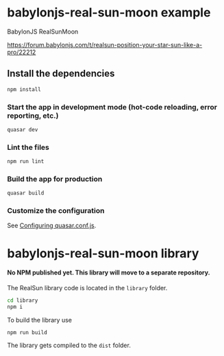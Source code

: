 # babylonjs-real-sun-moon example

BabylonJS RealSunMoon

https://forum.babylonjs.com/t/realsun-position-your-star-sun-like-a-pro/22212

## Install the dependencies

```bash
npm install
```

### Start the app in development mode (hot-code reloading, error reporting, etc.)

```bash
quasar dev
```

### Lint the files

```bash
npm run lint
```

### Build the app for production

```bash
quasar build
```

### Customize the configuration

See [Configuring quasar.conf.js](https://v2.quasar.dev/quasar-cli/quasar-conf-js).

# babylonjs-real-sun-moon library
#### No NPM published yet. This library will move to a separate repository.

The RealSun library code is located in the `library` folder. 
```bash
cd library
npm i
```

To build the library use
```bash
npm run build
```

The library gets compiled to the `dist` folder.
